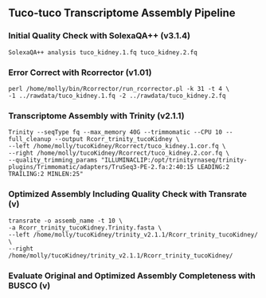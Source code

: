 ## Tuco-tuco Transcriptome Assembly Pipeline 

### Initial Quality Check with SolexaQA++ (v3.1.4)

```
SolexaQA++ analysis tuco_kidney.1.fq tuco_kidney.2.fq
```
### Error Correct with Rcorrector (v1.01)
```
perl /home/molly/bin/Rcorrector/run_rcorrector.pl -k 31 -t 4 \
-1 ../rawdata/tuco_kidney.1.fq -2 ../rawdata/tuco_kidney.2.fq
```
### Transcriptome Assembly with Trinity (v2.1.1) 
```
Trinity --seqType fq --max_memory 40G --trimmomatic --CPU 10 --full_cleanup --output Rcorr_trinity_tucoKidney \
--left /home/molly/tucoKidney/Rcorrect/tuco_kidney.1.cor.fq \
--right /home/molly/tucoKidney/Rcorrect/tuco_kidney.2.cor.fq \
--quality_trimming_params "ILLUMINACLIP:/opt/trinityrnaseq/trinity-plugins/Trimmomatic/adapters/TruSeq3-PE-2.fa:2:40:15 LEADING:2 TRAILING:2 MINLEN:25"
``` 
### Optimized Assembly Including Quality Check with Transrate (v)
```
transrate -o assemb_name -t 10 \
-a Rcorr_trinity_tucoKidney.Trinity.fasta \
--left /home/molly/tucoKidney/trinity_v2.1.1/Rcorr_trinity_tucoKidney/ \
--right /home/molly/tucoKidney/trinity_v2.1.1/Rcorr_trinity_tucoKidney/ 
```
### Evaluate Original and Optimized Assembly Completeness with BUSCO (v)